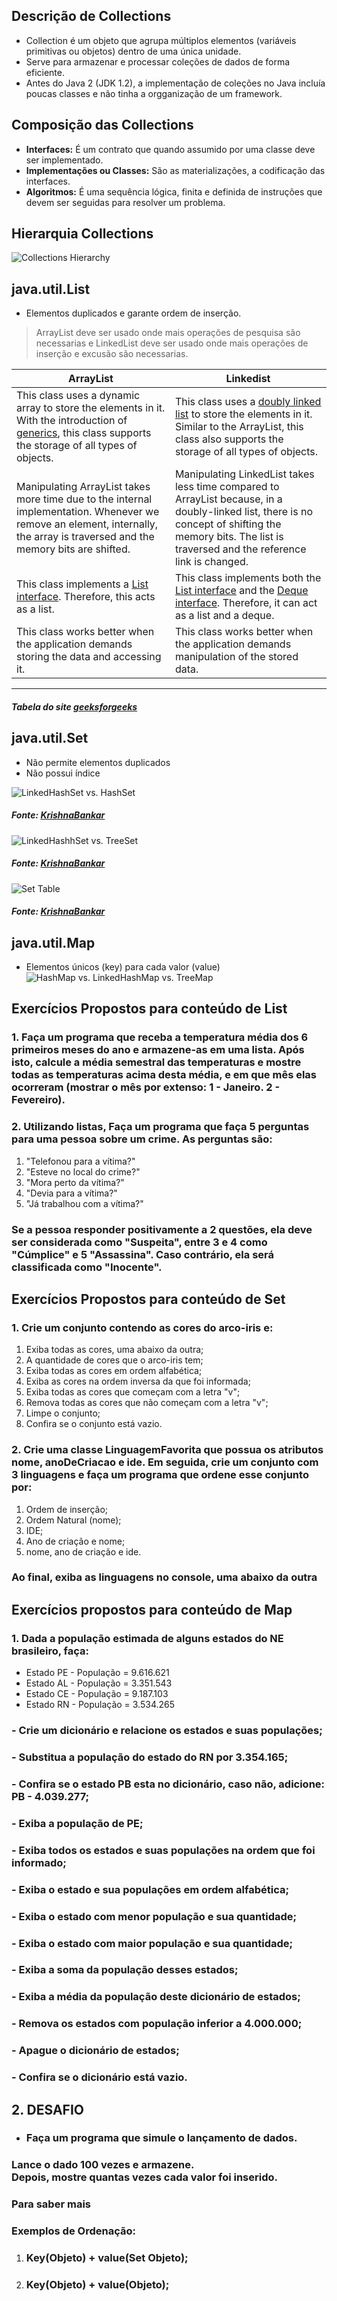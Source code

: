 
## Descrição de Collections

*  Collection é um objeto que agrupa múltiplos elementos (variáveis primitivas ou objetos) dentro de uma única unidade.
*  Serve para armazenar e processar coleções de dados de forma eficiente.
*  Antes do Java 2 (JDK 1.2), a implementação de coleções no Java incluía poucas classes e não tinha a orgganização de um framework.

## Composição das Collections

* **Interfaces:** É um contrato que quando assumido por uma classe deve ser implementado.
* **Implementações ou Classes:** São as materializações, a codificação das interfaces.
* **Algoritmos:** É uma sequência lógica, finita e definida de instruções que devem ser seguidas para resolver um problema.

## Hierarquia Collections

![Collections Hierarchy](https://lh3.googleusercontent.com/go5HHj8ARulogiaCY3qYerASYBTB8fWGWFPf0YyFIy0dq_fJtc3HNsDnTcu_196F91xFVXKwfNxrlJ5EUwMHShZ3ml6fXfdSUVNsc61_aEd_wKQ2PvmvJ0Y5pRcAciAiUTjNniMGSw=w2400)

## java.util.List

* Elementos duplicados e garante ordem de inserção.
>ArrayList deve ser usado onde mais operações de pesquisa são necessarias e
>LinkedList deve ser usado onde mais operações de inserção e excusão são necessarias.

| **ArrayList** | **Linkedist** |
| ------------- | ------------- |
| This class uses a dynamic array to store the elements in it. With the introduction of [generics](https://www.geeksforgeeks.org/generics-in-java/), this class supports the storage of all types of objects. | This class uses a [doubly linked list](https://www.geeksforgeeks.org/doubly-linked-list/) to store the elements in it. Similar to the ArrayList, this class also supports the storage of all types of objects. |
| Manipulating ArrayList takes more time due to the internal implementation. Whenever we remove an element, internally, the array is traversed and the memory bits are shifted. | Manipulating LinkedList takes less time compared to ArrayList because, in a doubly-linked list, there is no concept of shifting the memory bits. The list is traversed and the reference link is changed. |
| This class implements a [List interface](https://www.geeksforgeeks.org/list-interface-java-examples/). Therefore, this acts as a list. | This class implements both the [List interface](https://www.geeksforgeeks.org/list-interface-java-examples/) and the [Deque interface](https://www.geeksforgeeks.org/deque-interface-java-example/). Therefore, it can act as a list and a deque. |
| This class works better when the application demands storing the data and accessing it. | This class works better when the application demands manipulation of the stored data. |
---

##### Tabela do site [geeksforgeeks](https://www.geeksforgeeks.org/arraylist-vs-linkedlist-java/)    

## java.util.Set

* Não permite elementos duplicados
* Não possui índice

![LinkedHashSet vs. HashSet](https://miro.medium.com/max/2400/1*M7VN_nvDtdYdmAaWa-4LXg.png)

##### Fonte: [KrishnaBankar](https://krishnabankar.medium.com/java-collection-framework-fdd34a2b6a62)

![LinkedHashhSet vs. TreeSet](https://miro.medium.com/max/700/1*UrlceaxOhjoIl-7PMVDvvw.png)

##### Fonte: [KrishnaBankar](https://krishnabankar.medium.com/java-collection-framework-fdd34a2b6a62)

![Set Table](https://miro.medium.com/max/700/1*Kgnvw-yDGGqYGoKANLV8yQ.png)

##### Fonte: [KrishnaBankar](https://krishnabankar.medium.com/java-collection-framework-fdd34a2b6a62)

## java.util.Map

* Elementos únicos (key) para cada valor (value)
![HashMap vs. LinkedHashMap vs. TreeMap](exemplo-map/lib/Imagem1.jpg)

## Exercícios Propostos para conteúdo de List

### 1. Faça um programa que receba a temperatura média dos 6 primeiros meses do ano e armazene-as em uma lista. Após isto, calcule a média semestral das temperaturas e mostre todas as temperaturas acima desta média, e em que mês elas ocorreram (mostrar o mês por extenso: 1 - Janeiro. 2 - Fevereiro).

### 2. Utilizando listas, Faça um programa que faça 5 perguntas para uma pessoa sobre um crime. As perguntas são:

  1. "Telefonou para a vítima?"
  2. "Esteve no local do crime?"
  3. "Mora perto da vítima?"
  4. "Devia para a vítima?"
  5. "Já trabalhou com a vítima?"

### Se a pessoa responder positivamente a 2 questões, ela deve ser considerada como "Suspeita", entre 3 e 4 como "Cúmplice" e 5 "Assassina". Caso contrário, ela será classificada como "Inocente".

## Exercícios Propostos para conteúdo de Set

### 1. Crie um conjunto contendo as cores do arco-iris e:

1. Exiba todas as cores, uma abaixo da outra;
2. A quantidade de cores que o arco-iris tem;
3. Exiba todas as cores em ordem alfabética;
4. Exiba as cores na ordem inversa da que foi informada;
5. Exiba todas as cores que começam com a letra "v";
6. Remova todas as cores que não começam com a letra "v";
7. Limpe o conjunto;
8. Confira se o conjunto está vazio.

### 2. Crie uma classe LinguagemFavorita que possua os atributos nome, anoDeCriacao e ide. Em seguida, crie um conjunto com 3 linguagens e faça um programa que ordene esse conjunto por:

1. Ordem de inserção;
2. Ordem Natural (nome);
3. IDE;
4. Ano de criação e nome;
5. nome, ano de criação e ide.

### Ao final, exiba as linguagens no console, uma abaixo da outra

## Exercícios propostos para conteúdo de Map

### 1. Dada a população estimada de alguns estados do NE brasileiro, faça:
* Estado PE - População = 9.616.621
* Estado AL - População = 3.351.543
* Estado CE - População = 9.187.103
* Estado RN - População = 3.534.265
### - Crie um dicionário e relacione os estados e suas populações;
### - Substitua a população do estado do RN por 3.354.165;
### - Confira se o estado PB esta no dicionário, caso não, adicione: PB - 4.039.277;
### - Exiba a população de PE;
### - Exiba todos os estados e suas populações na ordem que foi informado;
### - Exiba o estado e sua populações em ordem alfabética;
### - Exiba o estado com menor população e sua quantidade;
### - Exiba o estado com maior população e sua quantidade;
### - Exiba a soma da população desses estados;
### - Exiba a média da população deste dicionário de estados;
### - Remova os estados com população inferior a 4.000.000;
### - Apague o dicionário de estados;
### - Confira se o dicionário está vazio.

## 2. DESAFIO
* ### Faça um programa que simule o lançamento de dados.
### Lance o dado 100 vezes e armazene. <br> Depois, mostre quantas vezes cada valor foi inserido.

### **Para saber mais**
### Exemplos de Ordenação:
1. ### Key(Objeto) + value(Set Objeto);
2. ### Key(Objeto) + value(Objeto);